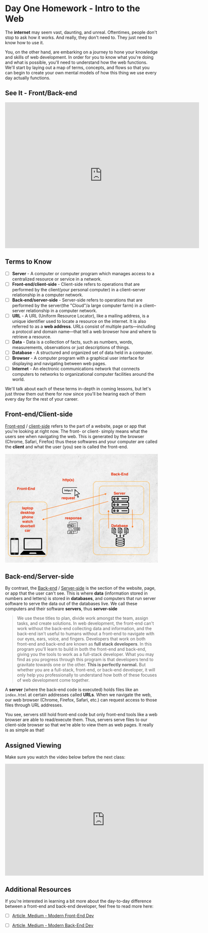 # Day One Homework - Intro to the Web

The **internet** may seem vast, daunting, and unreal. Oftentimes, people don't stop to ask how it works. And really, they don't need to. They just need to know how to use it.

You, on the other hand, are embarking on a journey to hone your knowledge and skills of web development. In order for you to know what you're doing and what is possible, you'll need to understand how the web functions. We'll start by laying out a map of terms, concepts, and flows so that you can begin to create your own mental models of how this thing we use every day actually functions.

## See It - Front/Back-end

<iframe src="https://player.vimeo.com/video/930444754?badge=0&amp;autopause=0&amp;player_id=0&amp;app_id=58479" width="640" height="480" frameborder="0" allow="autoplay; fullscreen; picture-in-picture; clipboard-write" title="WEB101: How the Internet Works"></iframe>

## Terms to Know

- [ ] **Server** - A computer or computer program which manages access to a centralized resource or service in a network.
- [ ] **Front-end/client-side** - Client-side refers to operations that are performed by the client(your personal computer) in a client–server relationship in a computer network. 
- [ ] **Back-end/server-side** - Server-side refers to operations that are performed by the server(the "Cloud"/a large computer farm) in a client–server relationship in a computer network.
- [ ] **URL** - A URL (Uniform Resource Locator), like a mailing address, is a unique identifier used to locate a resource on the internet. It is also referred to as a **web address**. URLs consist of multiple parts—including a protocol and domain name—that tell a web browser how and where to retrieve a resource.
- [ ] **Data** - Data is a collection of facts, such as numbers, words, measurements, observations or just descriptions of things.
- [ ] **Database** - A structured and organized set of data held in a computer.
- [ ] **Browser** - A computer program with a graphical user interface for displaying and navigating between web pages.
- [ ] **Internet** - An electronic communications network that connects computers to networks to organizational computer facilities around the world.

We'll talk about each of these terms in-depth in coming lessons, but let's just throw them out there for now since you'll be hearing each of them every day for the rest of your career.

## Front-end/Client-side

[Front-end](https://en.wikipedia.org/wiki/Front-end_web_development) / [client-side](https://www.sqa.org.uk/e-learning/ClientSide01CD/page_18.htm) refers to the part of a website, page or app that you're looking at right now. The front- or client- simply means what the users see when navigating the web. This is generated by the browser (Chrome, Safari, Firefox) thus these softwares and your computer are called the **client** and what the user (you) see is called the front-end.

![diagram-httpsFrontBack](./../images/diagram-httpsFrontBack.png)

## Back-end/Server-side

By contrast, the [Back-end](https://en.wikipedia.org/wiki/Front_and_back_ends) / [Server-side](https://en.wikipedia.org/wiki/Server-side_scripting) is the section of the website, page, or app that the user can't see. This is where **data** (information stored in numbers and letters) is stored in **databases**, and computers that run server software to serve the data out of the databases live. We call these computers and their software **servers**, thus **server-side**

  > We use these titles to plan, divide work amongst the team, assign tasks, and create solutions. In web development, the front-end can't work without the back-end collecting data and information, and the back-end isn't useful to humans without a front-end to navigate with our eyes, ears, voice, and fingers. Developers that work on both front-end and back-end are known as **full stack developers**. In this program you'll learn to build in both the front-end and back-end, giving you the tools to work as a full-stack developer. What you may find as you progress through this program is that developers tend to gravitate towards one or the other. **This is perfectly normal.** But whether you are a full-stack, front-end, or back-end developer, it will only help you professionally to understand how both of these focuses of web development come together.

A **server** (where the back-end code is executed) holds files like an `index.html` at certain addresses called **URLs**. When we navigate the web, our web browser (Chrome, Firefox, Safari, etc.) can request access to those files through URL addresses.

You see, servers still hold front-end code but only front-end tools like a web browser are able to read/execute them. Thus, servers serve files to our client-side browser so that we're able to view them as web pages. It really is as simple as that!

## Assigned Viewing

Make sure you watch the video below before the next class:

<!-- ! Video Content: YT, Code.org - What is the Internet? -->
<iframe width="655" height="368" src="https://www.youtube.com/embed/Dxcc6ycZ73M" title="YouTube video player" frameborder="0" allow="accelerometer; autoplay; clipboard-write; encrypted-media; gyroscope; picture-in-picture" allowfullscreen></iframe>

## Additional Resources

If you're interested in learning a bit more about the day-to-day difference between a front-end and back-end developer, feel free to read more here:

- [ ] [Article, Medium - Modern Front-End Dev](https://medium.com/tech-tajawal/modern-frontend-developer-in-2018-4c2072fa2b9c)
- [ ] [Article, Medium - Modern Back-End Dev](https://medium.com/tech-tajawal/modern-backend-developer-in-2018-6b3f7b5f8b9)

